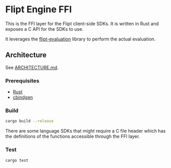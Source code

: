 # Flipt Engine FFI

This is the FFI layer for the Flipt client-side SDKs. It is written in Rust and exposes a C API for the SDKs to use.

It leverages the [flipt-evaluation](../flipt-evaluation) library to perform the actual evaluation.

## Architecture

See [ARCHITECTURE.md](../ARCHITECTURE.md).

### Prerequisites

- [Rust](https://www.rust-lang.org/tools/install)
- [cbindgen](https://github.com/mozilla/cbindgen)

### Build

```bash
cargo build --release
```

There are some language SDKs that might require a C file header which has the definitions of the functions accessible through the FFI layer.

### Test

```bash
cargo test
```